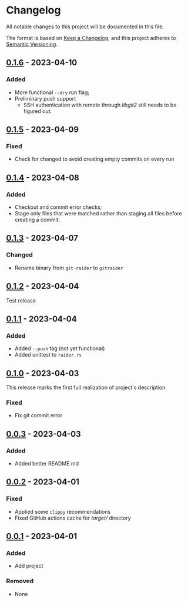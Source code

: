 # Changelog

All notable changes to this project will be documented in this file.

The format is based on [Keep a Changelog](https://keepachangelog.com/en/1.0.0/),
and this project adheres to [Semantic Versioning](https://semver.org/spec/v2.0.0.html).

## [0.1.6] - 2023-04-10

### Added

- More functional `--dry` run flag;
- Preliminary push support
  - SSH authentication with remote through *libgit2* still needs to be figured out.

## [0.1.5] - 2023-04-09

### Fixed

- Check for changed to avoid creating empty commits on every run

## [0.1.4] - 2023-04-08

### Added

- Checkout and commit error checks;
- Stage only files that were matched rather than staging all files before creating a commit.

## [0.1.3] - 2023-04-07

### Changed

- Rename binary from `git-raider` to `gitraider`
  
## [0.1.2] - 2023-04-04

Test release

## [0.1.1] - 2023-04-04

### Added

- Added `--push` tag (not yet functional)
- Added unittest to `raider.rs`

## [0.1.0] - 2023-04-03

This release marks the first full realization of project's description.

### Fixed

- Fix git commit error

## [0.0.3] - 2023-04-03

### Added

- Added better README.md

## [0.0.2] - 2023-04-01

### Fixed

- Applied some `clippy` recommendations
- Fixed GitHub actions cache for *target/* directory

## [0.0.1] - 2023-04-01

### Added

- Add project

### Removed

- None

[0.1.6]: https://github.com/mbrav/git_raider/compare/0.1.5...0.1.6
[0.1.5]: https://github.com/mbrav/git_raider/compare/0.1.4...0.1.5
[0.1.4]: https://github.com/mbrav/git_raider/compare/0.1.3...0.1.4
[0.1.3]: https://github.com/mbrav/git_raider/compare/0.1.2...0.1.3
[0.1.2]: https://github.com/mbrav/git_raider/compare/0.1.1...0.1.2
[0.1.1]: https://github.com/mbrav/git_raider/compare/0.1.0...0.1.1
[0.1.0]: https://github.com/mbrav/git_raider/compare/0.0.3...0.1.0
[0.0.3]: https://github.com/mbrav/git_raider/compare/0.0.2...0.0.3
[0.0.2]: https://github.com/mbrav/git_raider/compare/0.0.1...0.0.2
[0.0.1]: https://github.com/mbrav/git_raider/releases/tag/0.0.1
